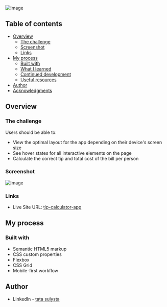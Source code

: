 
![image](https://user-images.githubusercontent.com/87609169/174636209-20031297-0fb4-448f-85c0-d3cb4bfc8d25.png)
## Table of contents
- [Overview](#overview)
  - [The challenge](#the-challenge)
  - [Screenshot](#screenshot)
  - [Links](#links)
- [My process](#my-process)
  - [Built with](#built-with)
  - [What I learned](#what-i-learned)
  - [Continued development](#continued-development)
  - [Useful resources](#useful-resources)
- [Author](#author)
- [Acknowledgments](#acknowledgments)

## Overview

### The challenge

Users should be able to:

- View the optimal layout for the app depending on their device's screen size
- See hover states for all interactive elements on the page
- Calculate the correct tip and total cost of the bill per person

### Screenshot
![image](https://user-images.githubusercontent.com/87609169/174636615-18f4aa60-a758-4472-bcd7-d52f29927a8f.png)


### Links
- Live Site URL: [tip-calculator-app](https://tip-calculator-app-tata.netlify.app/)

## My process

### Built with

- Semantic HTML5 markup
- CSS custom properties
- Flexbox
- CSS Grid
- Mobile-first workflow

## Author
- LinkedIn - [tata sulysta](https://www.linkedin.com/in/tata-sulysta-1815821a2/)
